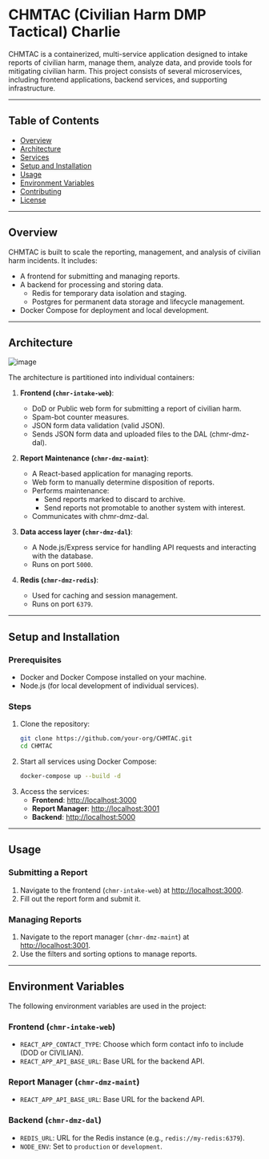 # CHMTAC (Civilian Harm DMP Tactical) Charlie

CHMTAC is a containerized, multi-service application designed to intake reports of civilian harm, manage them, analyze data, and provide tools for mitigating civilian harm. This project consists of several microservices, including frontend applications, backend services, and supporting infrastructure.

---

## **Table of Contents**
- [Overview](#overview)
- [Architecture](#architecture)
- [Services](#services)
- [Setup and Installation](#setup-and-installation)
- [Usage](#usage)
- [Environment Variables](#environment-variables)
- [Contributing](#contributing)
- [License](#license)

---

## **Overview**
CHMTAC is built to scale the reporting, management, and analysis of civilian harm incidents. It includes:
- A frontend for submitting and managing reports.
- A backend for processing and storing data.
   - Redis for temporary data isolation and staging.
   - Postgres for permanent data storage and lifecycle management.
- Docker Compose for deployment and local development.

---

## **Architecture**
![image](https://github.com/user-attachments/assets/6f655d96-f03f-4865-ba3b-a2d41c46e60a)


The architecture is partitioned into individual containers:

1. **Frontend (`chmr-intake-web`)**:
   - DoD or Public web form for submitting a report of civilian harm.
   - Spam-bot counter measures.
   - JSON form data validation (valid JSON).
   - Sends JSON form data and uploaded files to the DAL (chmr-dmz-dal).

2. **Report Maintenance (`chmr-dmz-maint`)**:
   - A React-based application for managing reports.
   - Web form to manually determine disposition of reports.
   - Performs maintenance:
      - Send reports marked to discard to archive.
      - Send reports not promotable to another system with interest.
   - Communicates with chmr-dmz-dal.

3. **Data access layer (`chmr-dmz-dal`)**:
   - A Node.js/Express service for handling API requests and interacting with the database.
   - Runs on port `5000`.

4. **Redis (`chmr-dmz-redis`)**:
   - Used for caching and session management.
   - Runs on port `6379`.

---

## **Setup and Installation**

### **Prerequisites**
- Docker and Docker Compose installed on your machine.
- Node.js (for local development of individual services).

### **Steps**
1. Clone the repository:
   ```bash
   git clone https://github.com/your-org/CHMTAC.git
   cd CHMTAC

2. Start all services using Docker Compose:
   ```bash
   docker-compose up --build -d

3. Access the services:
   - **Frontend**: [http://localhost:3000](http://localhost:3000)
   - **Report Manager**: [http://localhost:3001](http://localhost:3001)
   - **Backend**: [http://localhost:5000](http://localhost:5000)

---

## **Usage**

### **Submitting a Report**
1. Navigate to the frontend (`chmr-intake-web`) at [http://localhost:3000](http://localhost:3000).
2. Fill out the report form and submit it.

### **Managing Reports**
1. Navigate to the report manager (`chmr-dmz-maint`) at [http://localhost:3001](http://localhost:3001).
2. Use the filters and sorting options to manage reports.

---

## **Environment Variables**
The following environment variables are used in the project:

### **Frontend (`chmr-intake-web`)**
- `REACT_APP_CONTACT_TYPE`: Choose which form contact info to include (DOD or CIVILIAN).
- `REACT_APP_API_BASE_URL`: Base URL for the backend API.

### **Report Manager (`chmr-dmz-maint`)**
- `REACT_APP_API_BASE_URL`: Base URL for the backend API.

### **Backend (`chmr-dmz-dal`)**
- `REDIS_URL`: URL for the Redis instance (e.g., `redis://my-redis:6379`).
- `NODE_ENV`: Set to `production` or `development`.


